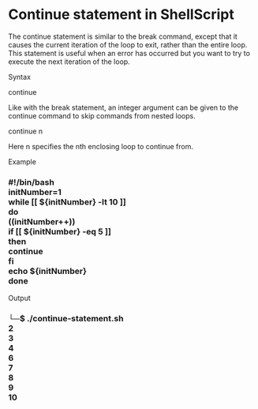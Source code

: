 <h1>Continue statement in ShellScript
</h1>

<p>


The continue statement is similar to the break command, except that it causes the current iteration of the loop to exit, rather than the entire loop.<br> This statement is useful when an error has occurred but you want to try to execute the next iteration of the loop.<br>

Syntax<br>

continue<br>

Like with the break statement, an integer argument can be given to the continue command to skip commands from nested loops.<br>

continue n<br>

Here n specifies the nth enclosing loop to continue from.<br>

Example<br>
<h3>
#!/bin/bash<br>
initNumber=1<br>
while [[ ${initNumber} -lt 10 ]]<br>
do<br>
    ((initNumber++))<br>
    if [[ ${initNumber} -eq 5 ]]<br>
    then<br>
        continue<br>
    fi<br>
    echo ${initNumber}<br>
done</h3>

Output<br>

<h3>└─$ ./continue-statement.sh<br>
2<br>
3<br>
4<br>
6<br>
7<br>
8<br>
9<br>
10<br></h3>
</p>